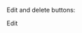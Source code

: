 Edit and delete buttons: 
<div className="edit-btn-container">
      <NavLink className="edtBtn" to={`/Apartment/${id}/Edit`}>
        <span>Edit</span>
      </NavLink>
    </div>
    <div className="dlt-btn-container">
      <ApartmentDelete id={id} />
    </div>